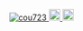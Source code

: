 <p align="left">
  <a href="https://github.com/cou723/cou723/">
    <img src="https://komarev.com/ghpvc/?username=cou723" alt="cou723" />
  </a>
  <a href="http://qiita.com/cou723">
    <img height="20" src="https://qiita-badge.apiapi.app/s/cou723/posts.svg" />
  </a>
  <//qiita.com/cou723">
    <img height="20" src="https://qiita-badge.apiapi.app/s/cou723/contributions.svg" />
  </a>
</p>

